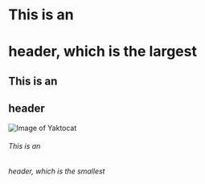 # This is an <h1> header, which is the largest
## This is an <h2> header
  ![Image of Yaktocat](https://octodex.github.com/images/yaktocat.png)
###### This is an <h6> header, which is the smallest
